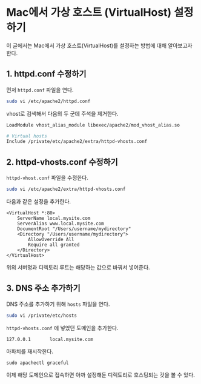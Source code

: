 # Mac에서 가상 호스트 (VirtualHost) 설정하기

이 글에서는 Mac에서 가상 호스트(VirtualHost)를 설정하는 방법에 대해 알아보고자 한다.

## 1. httpd.conf 수정하기

먼저 ``httpd.conf`` 파일을 연다. 

```bash
sudo vi /etc/apache2/httpd.conf
```

vhost로 검색해서 다음의 두 군데 주석을 제거한다.

```bash
LoadModule vhost_alias_module libexec/apache2/mod_vhost_alias.so
```

```bash
# Virtual hosts
Include /private/etc/apache2/extra/httpd-vhosts.conf
```

## 2. httpd-vhosts.conf 수정하기

``httpd-vhost.conf`` 파일을 수정한다.

```bash
sudo vi /etc/apache2/extra/httpd-vhosts.conf
```

다음과 같은 설정을 추가한다.

```
<VirtualHost *:80>
    ServerName local.mysite.com
    ServerAlias www.local.mysite.com
    DocumentRoot "/Users/username/mydirectory"
    <Directory "/Users/username/mydirectory">
        AllowOverride All
        Require all granted
    </Directory>
</VirtualHost>
```

위의 서버명과 디렉토리 루트는 해당하는 값으로 바꿔서 넣어준다. 



## 3. DNS 주소 추가하기

DNS 주소를 추가하기 위해 ``hosts`` 파일을 연다.

```bash
sudo vi /private/etc/hosts
```

``httpd-vhosts.conf`` 에 넣었던 도메인을 추가한다.

```
127.0.0.1       local.mysite.com
```

아파치를 재시작한다.

```
sudo apachectl graceful
```

이제 해당 도메인으로 접속하면 아까 설정해둔 디렉토리로 호스팅되는 것을 볼 수 있다. 